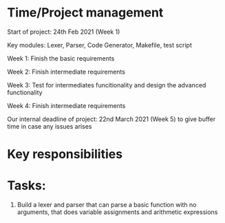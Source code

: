 Time/Project management
=======================

Start of project: 24th Feb 2021 (Week 1)

Key modules: Lexer, Parser, Code Generator, Makefile, test script

Week 1: Finish the basic requirements

Week 2: Finish intermediate requirements

Week 3: Test for intermediates funcitionality and design the advanced functionality

Week 4: Finish intermediate requirements

Our internal deadline of project: 22nd March 2021 (Week 5) to give buffer time in case any issues arises

Key responsibilities
======================

Tasks:
======================

1. Build a lexer and parser that can parse a basic function with no arguments, that does variable assignments and arithmetic expressions